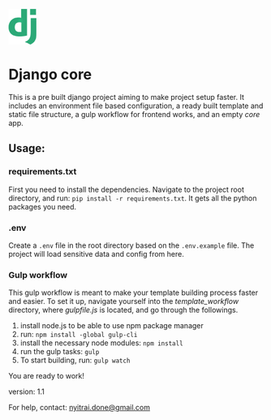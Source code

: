 [![N|Solid](assets/img/django_logo_60px.png)](https://docs.djangoproject.com/en/2.2/)
# Django core
This is a pre built django project aiming to make project setup faster. It includes an environment file based configuration, a ready built template and static file structure, a gulp workflow for frontend works, and an empty *core* app.
## Usage:


### requirements.txt
First you need to install the dependencies. Navigate to the project root directory, and run:
`pip install -r requirements.txt`. It gets all the python packages you need.


### .env
Create a `.env` file in the root directory based on the `.env.example` file. The project will load sensitive data and config from here.

### Gulp workflow
This gulp workflow is meant to make your template building process faster and easier. To set it up, navigate yourself into the *template_workflow* directory, where *gulpfile.js* is located, and go through the followings.
1. install node.js to be able to use npm package manager
2. run: `npm install -global gulp-cli`
3. install the necessary node modules: `npm install`
4. run the gulp tasks: `gulp`
5. To start building, run: `gulp watch`


You are ready to work!

version: 1.1

For help, contact: nyitrai.done@gmail.com
